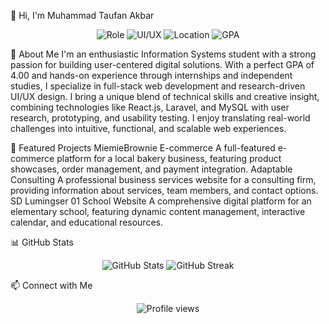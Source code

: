 👋 Hi, I'm Muhammad Taufan Akbar
<div align="center">
  <img src="https://img.shields.io/badge/Role-Full%20Stack%20Developer-brightgreen" alt="Role">
  <img src="https://img.shields.io/badge/UI%2FUX-Designer-blue" alt="UI/UX">
  <img src="https://img.shields.io/badge/Location-Tegal%2C%20Indonesia-orange" alt="Location">
  <img src="https://img.shields.io/badge/GPA-4.00%2F4.00-success" alt="GPA">
</div>

🚀 About Me
I'm an enthusiastic Information Systems student with a strong passion for building user-centered digital solutions. With a perfect GPA of 4.00 and hands-on experience through internships and independent studies, I specialize in full-stack web development and research-driven UI/UX design.
I bring a unique blend of technical skills and creative insight, combining technologies like React.js, Laravel, and MySQL with user research, prototyping, and usability testing. I enjoy translating real-world challenges into intuitive, functional, and scalable web experiences.

🌟 Featured Projects
MiemieBrownie E-commerce
A full-featured e-commerce platform for a local bakery business, featuring product showcases, order management, and payment integration.
Adaptable Consulting
A professional business services website for a consulting firm, providing information about services, team members, and contact options.
SD Lumingser 01 School Website
A comprehensive digital platform for an elementary school, featuring dynamic content management, interactive calendar, and educational resources.

📊 GitHub Stats
<div align="center">
  <img src="https://github-readme-stats.vercel.app/api?username=taufan759&show_icons=true&theme=radical" alt="GitHub Stats" />
  <img src="https://github-readme-streak-stats.herokuapp.com/?user=taufan759&theme=radical" alt="GitHub Streak" />
</div>

📫 Connect with Me

<div align="center">
  <img src="https://komarev.com/ghpvc/?username=taufan759&style=flat-square&color=blue" alt="Profile views" />
</div>
